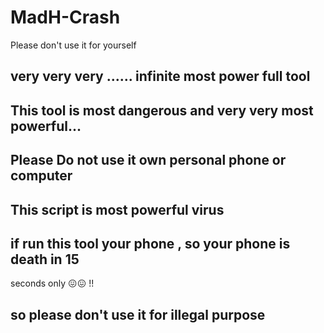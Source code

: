 # MadH-Crash
Please don't use it for yourself 
##            very very very ...... infinite most power full tool ##
## This tool is most dangerous and very very most powerful...
## Please Do not use it own personal phone or computer
## This script is most powerful virus
## if run this tool your phone , so your phone is death in 15
seconds only 😖😖 !!

## so please don't use it for illegal purpose
